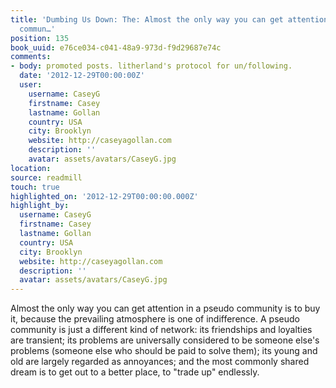 ```yaml
---
title: 'Dumbing Us Down: The: Almost the only way you can get attention in a pseudo
  commun…'
position: 135
book_uuid: e76ce034-c041-48a9-973d-f9d29687e74c
comments:
- body: promoted posts. litherland's protocol for un/following.
  date: '2012-12-29T00:00:00Z'
  user:
    username: CaseyG
    firstname: Casey
    lastname: Gollan
    country: USA
    city: Brooklyn
    website: http://caseyagollan.com
    description: ''
    avatar: assets/avatars/CaseyG.jpg
location:
source: readmill
touch: true
highlighted_on: '2012-12-29T00:00:00.000Z'
highlight_by:
  username: CaseyG
  firstname: Casey
  lastname: Gollan
  country: USA
  city: Brooklyn
  website: http://caseyagollan.com
  description: ''
  avatar: assets/avatars/CaseyG.jpg
---
```


Almost the only way you can get attention in a pseudo community is to buy it, because the prevailing atmosphere is one of indifference. A pseudo community is just a different kind of network: its friendships and loyalties are transient; its problems are universally considered to be someone else's problems (someone else who should be paid to solve them); its young and old are largely regarded as annoyances; and the
most commonly shared dream is to get out to a better place, to "trade up" endlessly.